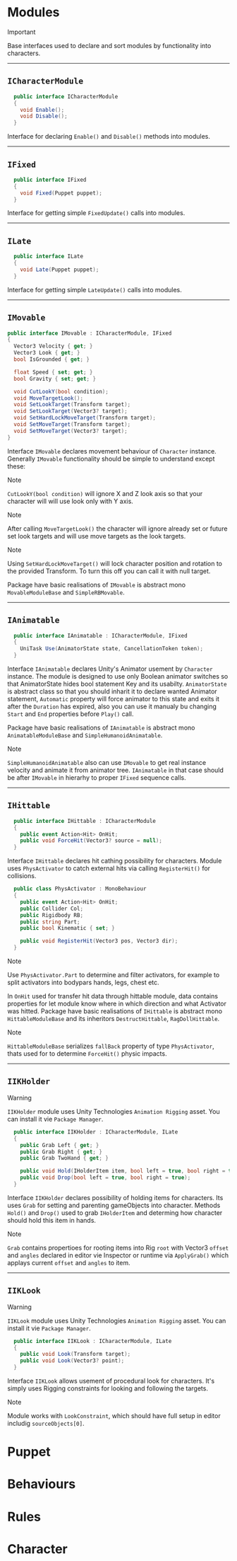 # Modules

>[!IMPORTANT]
>Base interfaces used to declare and sort modules by functionality into characters.
---
## `ICharacterModule`

```cs
  public interface ICharacterModule
  {
    void Enable();
    void Disable();
  }
```

Interface for declaring `Enable()` and `Disable()` methods into modules.

---
## `IFixed`

```cs
  public interface IFixed
  {
    void Fixed(Puppet puppet);
  }
```

Interface for getting simple `FixedUpdate()` calls into modules.

---
## `ILate`

```cs
  public interface ILate
  {
    void Late(Puppet puppet);
  }
```

Interface for getting simple `LateUpdate()` calls into modules.

---
## `IMovable`

  ```cs
  public interface IMovable : ICharacterModule, IFixed
  {
    Vector3 Velocity { get; }
    Vector3 Look { get; }
    bool IsGrounded { get; }
  
    float Speed { set; get; }
    bool Gravity { set; get; }

    void CutLookY(bool condition);
    void MoveTargetLook();
    void SetLookTarget(Transform target);
    void SetLookTarget(Vector3? target);
    void SetHardLockMoveTarget(Transform target);
    void SetMoveTarget(Transform target);
    void SetMoveTarget(Vector3? target);
  }
  ```

Interface `IMovable` declares movement behaviour of `Character` instance. Generally `IMovable` functionality should be simple to understand except these: 

> [!NOTE]
> `CutLookY(bool condition)` will ignore X and Z look axis so that your character will will use look only with Y axis.

> [!NOTE]
> After calling `MoveTargetLook()` the character will ignore already set or future set look targets and will use move targets as the look targets.

> [!NOTE]
> Using `SetHardLockMoveTarget()` will lock character position and rotation to the provided Transform. To turn this off you can call it with null target.

Package have basic realisations of `IMovable` is abstract mono `MovableModuleBase` and `SimpleRBMovable`.

---
## `IAnimatable`

```cs
  public interface IAnimatable : ICharacterModule, IFixed
  {
    UniTask Use(AnimatorState state, CancellationToken token);
  }
```
Interface `IAnimatable` declares Unity's Animator usement by `Character` instance. The module is designed to use only Boolean animator switches so that AnimatorState hides bool statement Key and its usabilty.
`AnimatorState` is abstract class so that you should inharit it to declare wanted Animator statement, `Automatic` property will force animator to this state and exits it after the `Duration` has expired, also you
can use it manualy bu changing `Start` and `End` properties before `Play()` call.

Package have basic realisations of `IAnimatable` is abstract mono `AnimatableModuleBase` and `SimpleHumanoidAnimatable`.

> [!NOTE]
> `SimpleHumanoidAnimatable` also can use `IMovable` to get real instance velocity and animate it from animator tree. `IAnimatable` in that case should be after `IMovable` in hierarhy to proper `IFixed` sequence calls.

---
## `IHittable`

```cs
  public interface IHittable : ICharacterModule
  {
    public event Action<Hit> OnHit;    
    public void ForceHit(Vector3? source = null);
  }
```

Interface `IHittable` declares hit cathing possibility for characters.
Module uses `PhysActivator` to catch external hits via calling `RegisterHit()` for collisions.

```cs
  public class PhysActivator : MonoBehaviour
  {
    public event Action<Hit> OnHit;    
    public Collider Col;
    public Rigidbody RB;
    public string Part;
    public bool Kinematiс { set; }

    public void RegisterHit(Vector3 pos, Vector3 dir);
  }
```

> [!NOTE]
> Use `PhysActivator.Part` to determine and filter activators, for example to split activators into bodypars hands, legs, chest etc.

In `OnHit` used for transfer hit data through hittable module, data contains properties for let module know where in which direction and what Activator was hitted.
Package have basic realisations of `IHittable` is abstract mono `HittableModuleBase` and its inheritors `DestructHittable`, `RagDollHittable`.

> [!NOTE]
> `HittableModuleBase` serializes `fallBack` property of type `PhysActivator`, thats used for to determine `ForceHit()` physic impacts.

---
## `IIKHolder`

> [!WARNING]
> `IIKHolder` module uses Unity Technologies `Animation Rigging` asset. You can install it vie `Package Manager`.

```cs
  public interface IIKHolder : ICharacterModule, ILate
  {
    public Grab Left { get; }
    public Grab Right { get; }
    public Grab TwoHand { get; }

    public void Hold(IHolderItem item, bool left = true, bool right = true);
    public void Drop(bool left = true, bool right = true);
  }
```

Interface `IIKHolder` declares possibility of holding items for characters. Its uses `Grab` for setting and parenting gameObjects into character.
Methods `Hold()` and `Drop()` used to grab `IHolderItem` and determing how character should hold this item in hands.

> [!NOTE]
>`Grab` contains propertioes for rooting items into Rig `root` with Vector3 `offset` and `angles` declared in editor vie Inspector or runtime via `ApplyGrab()` which applays current `offset` and `angles` to item.

---
## `IIKLook`

> [!WARNING]
> `IIKLook` module uses Unity Technologies `Animation Rigging` asset. You can install it vie `Package Manager`.

```cs
  public interface IIKLook : ICharacterModule, ILate
  {
    public void Look(Transform target);
    public void Look(Vector3? point);
  }
```

Interface `IIKLook` allows usement of procedural look for characters. It's simply uses Rigging constraints for looking and following the targets.

> [!NOTE]
>Module works with `LookConstraint`, which should have full setup in editor includig `sourceObjects[0]`.

# Puppet

# Behaviours

# Rules

# Character
